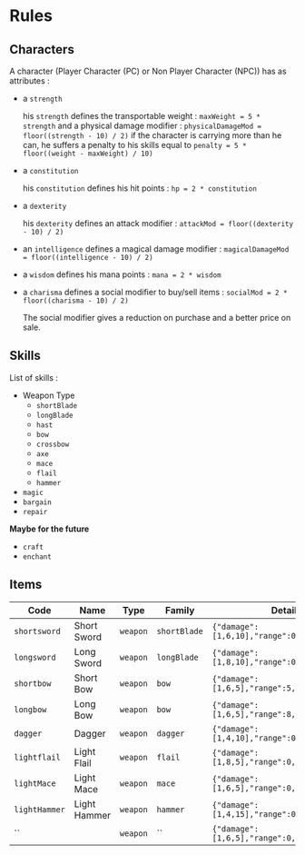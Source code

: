 # Rules

## Characters

A character (Player Character (PC) or Non Player Character (NPC)) has as attributes :
- a `strength`

  his `strength` defines the transportable weight : `maxWeight = 5 * strength` and a physical damage modifier : `physicalDamageMod = floor((strength - 10) / 2)`
  if the character is carrying more than he can, he suffers a penalty to his skills equal to `penalty = 5 * floor((weight - maxWeight) / 10)`
- a `constitution`

  his `constitution` defines his hit points : `hp = 2 * constitution`
- a `dexterity`

  his `dexterity` defines an attack modifier : `attackMod = floor((dexterity - 10) / 2)`
- an `intelligence` defines a magical damage modifier : `magicalDamageMod = floor((intelligence - 10) / 2)`
- a `wisdom` defines his mana points : `mana = 2 * wisdom`
- a `charisma` defines a social modifier to buy/sell items : `socialMod = 2 * floor((charisma - 10) / 2)`

  The social modifier gives a reduction on purchase and a better price on sale.

## Skills

List of skills :
- Weapon Type
  - `shortBlade`
  - `longBlade`
  - `hast`
  - `bow`
  - `crossbow`
  - `axe`
  - `mace`
  - `flail`
  - `hammer`
- `magic`
- `bargain`
- `repair`

**Maybe for the future**
- `craft`
- `enchant`

## Items

 Code          | Name         | Type       | Family       | Details 
---------------|--------------|------------|--------------|---------------------------------------------
 `shortsword`  | Short Sword  | `weapon`   | `shortBlade` | `{"damage":[1,6,10],"range":0,"weight":1}`
 `longsword`   | Long Sword   | `weapon`   | `longBlade`  | `{"damage":[1,8,10],"range":0,"weight":2}`
 `shortbow`    | Short Bow    | `weapon`   | `bow`        | `{"damage":[1,6,5],"range":5,"weight":1}`
 `longbow`     | Long Bow     | `weapon`   | `bow`        | `{"damage":[1,6,5],"range":8,"weight":1.5}`
 `dagger`      | Dagger       | `weapon`   | `dagger`     | `{"damage":[1,4,10],"range":0,"weight":0.5}`
 `lightflail`  | Light Flail  | `weapon`   | `flail`      | `{"damage":[1,8,5],"range":0,"weight":2}`
 `lightMace`   | Light Mace   | `weapon`   | `mace`       | `{"damage":[1,6,5],"range":0,"weight":2}`
 `lightHammer` | Light Hammer | `weapon`   | `hammer`     | `{"damage":[1,4,15],"range":0,"weight":2}`
 `` |  | `weapon`   | `` | `{"damage":[1,6,5],"range":0,"weight":1}`




